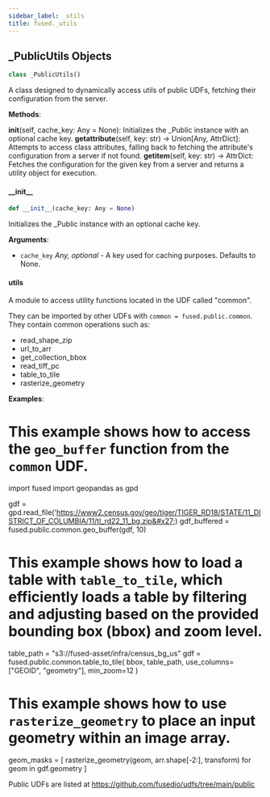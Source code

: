 ```yaml
---
sidebar_label: _utils
title: fused._utils
---
```


## \_PublicUtils Objects

```python
class _PublicUtils()
```

A class designed to dynamically access utils of public UDFs, fetching their configuration
from the server.

**Methods**:

  __init__(self, cache_key: Any = None): Initializes the _Public instance with an optional cache key.
  __getattribute__(self, key: str) -&gt; Union[Any, AttrDict]: Attempts to access class attributes, falling back to fetching the attribute&#x27;s configuration from a server if not found.
  __getitem__(self, key: str) -&gt; AttrDict: Fetches the configuration for the given key from a server and returns a utility object for execution.

#### \_\_init\_\_

```python
def __init__(cache_key: Any = None)
```

Initializes the _Public instance with an optional cache key.

**Arguments**:

- `cache_key` _Any, optional_ - A key used for caching purposes. Defaults to None.

#### utils

A module to access utility functions located in the UDF called &quot;common&quot;.

They can be imported by other UDFs with `common = fused.public.common`. They contain common operations such as:
- read_shape_zip
- url_to_arr
- get_collection_bbox
- read_tiff_pc
- table_to_tile
- rasterize_geometry


**Examples**:

  
  # This example shows how to access the `geo_buffer` function from the `common` UDF.
  import fused
  import geopandas as gpd
  
  gdf = gpd.read_file(&#x27;https://www2.census.gov/geo/tiger/TIGER_RD18/STATE/11_DISTRICT_OF_COLUMBIA/11/tl_rd22_11_bg.zip&#x27;)
  gdf_buffered = fused.public.common.geo_buffer(gdf, 10)
  
  
  # This example shows how to load a table with `table_to_tile`, which efficiently loads a table by filtering and adjusting based on the provided bounding box (bbox) and zoom level.
  table_path = &quot;s3://fused-asset/infra/census_bg_us&quot;
  gdf = fused.public.common.table_to_tile(
  bbox, table_path, use_columns=[&quot;GEOID&quot;, &quot;geometry&quot;], min_zoom=12
  )
  
  
  # This example shows how to use `rasterize_geometry` to place an input geometry within an image array.
  geom_masks = [
  rasterize_geometry(geom, arr.shape[-2:], transform) for geom in gdf.geometry
  ]
  
  
  Public UDFs are listed at https://github.com/fusedio/udfs/tree/main/public

